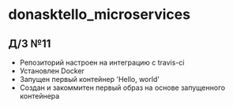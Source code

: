 # donasktello_microservices
## Д/3 №11
* Репозиторий настроен на интеграцию с travis-ci
* Установлен Docker
* Запущен первый контейнер 'Hello, world'
* Создан и закоммитен первый образ на основе запущенного контейнера
